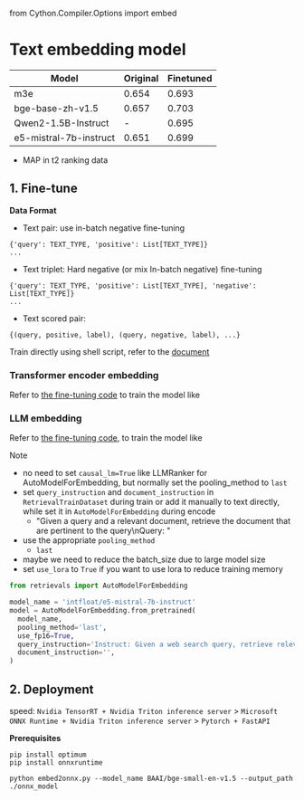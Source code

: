 from Cython.Compiler.Options import embed

# Text embedding model

| Model                  | Original | Finetuned |
|------------------------|----------|-----------|
| m3e                    | 0.654    | 0.693     |
| bge-base-zh-v1.5       | 0.657    | 0.703     |
| Qwen2-1.5B-Instruct    | -        | 0.695     |
| e5-mistral-7b-instruct | 0.651    | 0.699     |

- MAP in t2 ranking data


## 1. Fine-tune

**Data Format**

- Text pair: use in-batch negative fine-tuning
```
{'query': TEXT_TYPE, 'positive': List[TEXT_TYPE]}
...
```

- Text triplet: Hard negative (or mix In-batch negative) fine-tuning
```
{'query': TEXT_TYPE, 'positive': List[TEXT_TYPE], 'negative': List[TEXT_TYPE]}
...
```

- Text scored pair:
```
{(query, positive, label), (query, negative, label), ...}
```


Train directly using shell script, refer to the [document](https://open-retrievals.readthedocs.io/en/master/embed.html)

### Transformer encoder embedding

Refer to [the fine-tuning code](./train_pairwise.py) to train the model like


### LLM embedding

Refer to [the fine-tuning code](./train_llm.py), to train the model like


Note
- no need to set `causal_lm=True` like LLMRanker for AutoModelForEmbedding, but normally set the pooling_method to `last`
- set `query_instruction` and `document_instruction` in `RetrievalTrainDataset` during train or add it manually to text directly, while set it in `AutoModelForEmbedding` during encode
  - "Given a query and a relevant document, retrieve the document that are pertinent to the query\nQuery: "
- use the appropriate `pooling_method`
  - `last`
- maybe we need to reduce the batch_size due to large model size
- set `use_lora` to `True` if you want to use lora to reduce training memory

```python
from retrievals import AutoModelForEmbedding

model_name = 'intfloat/e5-mistral-7b-instruct'
model = AutoModelForEmbedding.from_pretrained(
  model_name,
  pooling_method='last',
  use_fp16=True,
  query_instruction='Instruct: Given a web search query, retrieve relevant passages that answer the query\nQuery: ',
  document_instruction='',
)
```

## 2. Deployment
speed: `Nvidia TensorRT + Nvidia Triton inference server` > `Microsoft ONNX Runtime + Nvidia Triton inference server` > `Pytorch + FastAPI`

**Prerequisites**
```shell
pip install optimum
pip install onnxruntime
```

```shell
python embed2onnx.py --model_name BAAI/bge-small-en-v1.5 --output_path ./onnx_model
```
